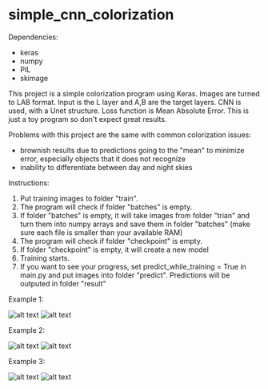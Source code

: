 # simple_cnn_colorization

Dependencies:
- keras
- numpy
- PIL
- skimage

This project is a simple colorization program using Keras. Images are turned to LAB format. Input is the L layer and A,B are the target layers. 
CNN is used, with a Unet structure. 
Loss function is Mean Absolute Error.
This is just a toy program so don't expect great results.

Problems with this project are the same with common colorization issues: 
- brownish results due to predictions going to the "mean" to minimize error, especially objects that it does not recognize
- inability to differentiate between day and night skies


Instructions:

1. Put training images to folder "train". 
2. The program will check if folder "batches" is empty. 
3. If folder "batches" is empty, it will take images from folder "trian" and turn them into numpy arrays and save them in folder "batches" (make sure each file is smaller than your available RAM)
4. The program will check if folder "checkpoint" is empty.
5. If folder "checkpoint" is empty, it will create a new model
6. Training starts.
7. If you want to see your progress, set predict_while_training = True in main.py and put images into folder "predict". Predictions will be outputed in folder "result"


Example 1:

![alt text](https://github.com/pralphv/simple_cnn_colorization/blob/master/photos/predict_1.jpg)   ![alt text](https://github.com/pralphv/simple_cnn_colorization/blob/master/photos/result_1.jpeg)

Example 2:

![alt text](https://github.com/pralphv/simple_cnn_colorization/blob/master/photos/predict_2.jpg)   ![alt text](https://github.com/pralphv/simple_cnn_colorization/blob/master/photos/result_2.jpeg)

Example 3:

![alt text](https://github.com/pralphv/simple_cnn_colorization/blob/master/photos/predict_3.jpg)   ![alt text](https://github.com/pralphv/simple_cnn_colorization/blob/master/photos/result_3.jpeg)
